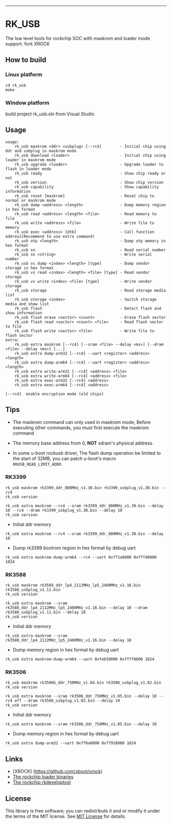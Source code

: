 ***
# RK_USB
The low level tools for rockchip SOC with maskrom and loader mode support.
 fork XROCK 

## How to build

### Linux platform

```shell
cd rk_usb
make
```

### Window platform

build project rk_usb.sln from Visual Studio




## Usage

```
usage:
    rk_usb maskrom <ddr> <usbplug> [--rc4]        - Initial chip using ddr and usbplug in maskrom mode
    rk_usb download <loader>                      - Initial chip using loader in maskrom mode
    rk_usb upgrade <loader>                       - Upgrade loader to flash in loader mode
    rk_usb ready                                  - Show chip ready or not
    rk_usb version                                - Show chip version
    rk_usb capability                             - Show capability information
    rk_usb reset [maskrom]                        - Reset chip to normal or maskrom mode
    rk_usb dump <address> <length>                - Dump memory region in hex format
    rk_usb read <address> <length> <file>         - Read memory to file
    rk_usb write <address> <file>                 - Write file to memory
    rk_usb exec <address> [dtb]                   - Call function address(Recommend to use extra command)
    rk_usb otp <length>                           - Dump otp memory in hex format
    rk_usb sn                                     - Read serial number
    rk_usb sn <string>                            - Write serial number
    rk_usb vs dump <index> <length> [type]        - Dump vendor storage in hex format
    rk_usb vs read <index> <length> <file> [type] - Read vendor storage
    rk_usb vs write <index> <file> [type]         - Write vendor storage
    rk_usb storage                                - Read storage media list
    rk_usb storage <index>                        - Switch storage media and show list
    rk_usb flash                                  - Detect flash and show information
    rk_usb flash erase <sector> <count>           - Erase flash sector
    rk_usb flash read <sector> <count> <file>     - Read flash sector to file
    rk_usb flash write <sector> <file>            - Write file to flash sector
extra:
    rk_usb extra maskrom [--rc4] [--sram <file> --delay <ms>] [--dram <file> --delay <ms>] [...]
    rk_usb extra dump-arm32 [--rc4] --uart <register> <address> <length>
    rk_usb extra dump-arm64 [--rc4] --uart <register> <address> <length>
    rk_usb extra write-arm32 [--rc4] <address> <file>
    rk_usb extra write-arm64 [--rc4] <address> <file>
    rk_usb extra exec-arm32 [--rc4] <address>
    rk_usb extra exec-arm64 [--rc4] <address>

[--rc4]  enable encryption mode (old chips)
```



## Tips

- The maskrom command can only used in maskrom mode, Before executing other commands, you must first execute the maskrom command

- The memory base address from 0, **NOT** sdram's physical address.

- In some u-boot rockusb driver, The flash dump operation be limited to the start of 32MB, you can patch u-boot's macro `RKUSB_READ_LIMIT_ADDR`.


### RK3399

```shell
rk_usb maskrom rk3399_ddr_800MHz_v1.30.bin rk3399_usbplug_v1.30.bin --rc4
rk_usb version
```
```shell
rk_usb extra maskrom --rc4 --sram rk3399_ddr_800MHz_v1.30.bin --delay 10 --rc4 --dram rk3399_usbplug_v1.30.bin --delay 10
rk_usb version
```

- Initial ddr memory

```shell
rk_usb extra maskrom --rc4 --sram rk3399_ddr_800MHz_v1.30.bin --delay 10
```

- Dump rk3399 bootrom region in hex format by debug uart

```shell
rk_usb extra maskrom-dump-arm64 --rc4 --uart 0xff1a0000 0xfffd0000 1024
```


### RK3588

```shell
rk_usb maskrom rk3588_ddr_lp4_2112MHz_lp5_2400MHz_v1.16.bin rk3588_usbplug_v1.11.bin
rk_usb version
```

```shell\
rk_usb extra maskrom --sram rk3588_ddr_lp4_2112MHz_lp5_2400MHz_v1.16.bin --delay 10 --dram rk3588_usbplug_v1.11.bin --delay 10
rk_usb version
```

- Initial ddr memory

```shell
rk_usb extra maskrom --sram rk3588_ddr_lp4_2112MHz_lp5_2400MHz_v1.16.bin --delay 10
```

- Dump memory region in hex format by debug uart

```shell
rk_usb extra maskrom-dump-arm64 --uart 0xfeb50000 0xffff0000 1024
```


### RK3506

```shell
rk_usb maskrom rk3506b_ddr_750MHz_v1.04.bin rk3506_usbplug_v1.02.bin
rk_usb version
```


```shell
rk_usb extra maskrom --sram rk3506_ddr_750MHz_v1.05.bin --delay 10 --rc4 off --dram rk3506_usbplug_v1.02.bin --delay 10
rk_usb version
```


- Initial ddr memory

```shell
rk_usb extra maskrom --sram rk3506_ddr_750MHz_v1.05.bin --delay 10
```


- Dump memory region in hex format by debug uart

```shell
rk_usb extra dump-arm32 --uart 0xff0a0000 0xff910000 1024
```


## Links
* [XROCK] (https://github.com/xboot/xrock)
* [The rockchip loader binaries](https://github.com/rockchip-linux/rkbin)
* [The rockchip rkdeveloptool](https://github.com/rockchip-linux/rkdeveloptool)



## License

This library is free software; you can redistribute it and or modify it under the terms of the MIT license. See [MIT License](LICENSE) for details.
